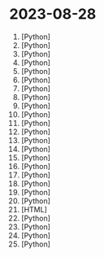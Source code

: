# 2023-08-28

1. [](https://github.comundefined "Next generation face swapper and enhancer") [Python]
2. [](https://github.comundefined "Inference code for CodeLlama models") [Python]
3. [](https://github.comundefined "PoC for a scalable dev tool that writes entire apps from scratch while the developer oversees the implementation") [Python]
4. [](https://github.comundefined "Focus on prompting and generating") [Python]
5. [](https://github.comundefined "Inference code for LLaMA models") [Python]
6. [](https://github.comundefined "🌟 The Multi-Agent Framework: Given one line Requirement, return PRD, Design, Tasks, Repo") [Python]
7. [](https://github.comundefined "Family of instruction-following LLMs powered by Evol-Instruct: WizardLM, WizardCoder and WizardMath") [Python]
8. [](https://github.comundefined "Official Implementation of Graph of Thoughts: Solving Elaborate Problems with Large Language Models") [Python]
9. [](https://github.comundefined "The official repo of Qwen-VL (通义千问-VL) chat & pretrained large vision language model proposed by Alibaba Cloud.") [Python]
10. [](https://github.comundefined "one-click face swap") [Python]
11. [](https://github.comundefined "Stable Diffusion web UI") [Python]
12. [](https://github.comundefined "A youtube-dl fork with additional features and fixes") [Python]
13. [](https://github.comundefined "prompt2model - Generate Deployable Models from Natural Language Instructions") [Python]
14. [](https://github.comundefined "Wechat robot based on ChatGPT, which using OpenAI api and itchat library. 使用ChatGPT搭建微信聊天机器人，基于 GPT3.5/GPT4.0/文心一言/讯飞星火 模型，支持个人微信、公众号、企业微信部署，能处理文本、语音和图片，访问操作系统和互联网，支持基于知识库定制专属机器人。") [Python]
15. [](https://github.comundefined "An open source implementation of Microsoft's VALL-E X zero-shot TTS model. Demo is available in https://plachtaa.github.io") [Python]
16. [](https://github.comundefined "A collective list of free APIs") [Python]
17. [](https://github.comundefined "aider is AI pair programming in your terminal") [Python]
18. [](https://github.comundefined "リアルタイムボイスチェンジャー Realtime Voice Changer") [Python]
19. [](https://github.comundefined "Learn how to design large-scale systems. Prep for the system design interview. Includes Anki flashcards.") [Python]
20. [](https://github.comundefined "Framework to easily create LLM powered bots over any dataset.") [Python]
21. [](https://github.comundefined "An AI personal assistant for your digital brain. Khoj provides you with an easy way to setup the infrastructure to search and chat with your personal knowledge base, be it markdown, org, image, or PDF files.") [HTML]
22. [](https://github.comundefined "so-vits-svc fork with realtime support, improved interface and more features.") [Python]
23. [](https://github.comundefined "An experimental open-source attempt to make GPT-4 fully autonomous.") [Python]
24. [](https://github.comundefined "Ready-to-use and customizable users management for FastAPI") [Python]
25. [](https://github.comundefined "Machine learning, in numpy") [Python]
